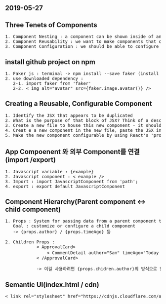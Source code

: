 ## 2019-05-27
## Three Tenets of Components
<pre>
1. Component Nesting : a component can be shown inside of another
2. Component Reusability : we want to make components that can be easily resued through out application
3. Component Configuration : we should be able to configure a component when it is created
</pre>

## install github project on npm
<pre>
1. Faker js : terminal -> npm install --save faker (install the dependencies for our project)
2. use downloaded dependency : 
   2-1. import faker from 'faker' 
   2-2. < img alt="avatar" src={faker.image.avatar()} />
</pre>   

## Creating a Reusable, Configurable Component
<pre>
1. Identify the JSX that appears to be duplicated
2. What is the purpose of that block of JSX? Think of a descriptive name for what it does
3. Create a new file to house this new component - it should have the same name as the component
4. Creat e a new component in the new file, paste the JSX into it.
5. Make the new component configurable by using React's 'props' system
</pre>

## App Compoenent 와 외부 Component를 연결(import /export)
<pre>
1. Javascript variable : {example}
2. Javascript component : < example />
3. Import : import JavascriptComponent from 'path';
4. export : export default JavascriptComponent
</pre>

## Component Hierarchy(Parent component <-> child component)
<pre>
1. Props : System for passing data from a parent component to a child component /
   Goal : customize or configure a child component
   -> {props.author} / {props.timeAgo} 등

2. Children Props :
            < ApprovalCard> 
                < CommentDetail author="Sam" timeAgo="Today at 4:45PM" content="Nice blog post" /> <-ComponentDetail Chidren이 props.children으로 전달된다.
            < /ApprovalCard>
            
            -> 이걸 사용하려면 {props.chidren.author}의 방식으로 입력해야한다.
</pre>


## Semantic UI(index.html / cdn)
<pre>
< link rel="stylesheet" href="https://cdnjs.cloudflare.com/ajax/libs/semantic-ui/2.4.1/semantic.min.css"/>
</pre>